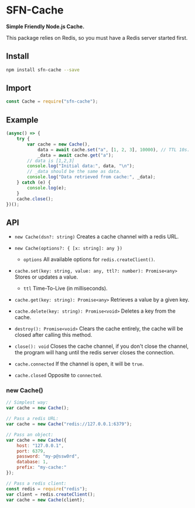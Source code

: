 # SFN-Cache

**Simple Friendly Node.js Cache.**

This package relies on Redis, so you must have a Redis server started first.

## Install

```sh
npm install sfn-cache --save
```

## Import

```javascript
const Cache = require("sfn-cache");
```

## Example

```javascript
(async() => {
    try {
        var cache = new Cache(),
            data = await cache.set("a", [1, 2, 3], 10000), // TTL 10s. 
            _data = await cache.get("a");
        // data is [1,2,3]
        console.log("Initial data:", data, "\n");
        // _data should be the same as data.
        console.log("Data retrieved from cache:", _data);
    } catch (e) {
        console.log(e);
    }
    cache.close();
})();
```

## API

- `new Cache(dsn?: string)` Creates a cache channel with a redis URL.
- `new Cache(options?: { [x: string]: any })`
    - `options` All available options for `redis.createClient()`.

- `cache.set(key: string, value: any, ttl?: number): Promise<any>` Stores or 
    updates a value.
    - `ttl` Time-To-Live (in milliseconds).

- `cache.get(key: string): Promise<any>` Retrieves a value by a given key.
- `cache.delete(key: string): Promise<void>` Deletes a key from the cache.
- `destroy(): Promise<void>` Clears the cache entirely, the cache will be 
    closed after calling this method.
- `close(): void` Closes the cache channel, if you don't close the channel, 
    the program will hang until the redis server closes the connection.
- `cache.connected` If the channel is open, it will be `true`.
- `cache.closed` Opposite to `connected`.

### new Cache()

```javascript
// Simplest way:
var cache = new Cache();

// Pass a redis URL:
var cache = new Cache("redis://127.0.0.1:6379");

// Pass an object:
var cache = new Cache({
    host: "127.0.0.1",
    port: 6379,
    password: "my-p@ssw0rd",
    database: 1,
    prefix: "my-cache:"
});

// Pass a redis client:
const redis = require("redis");
var client = redis.createClient();
var cache = new Cache(client);
```